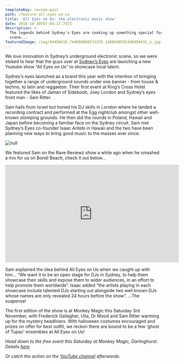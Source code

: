 ```yaml
---
templateKey: review-post
path: /feature-all-eyes-on-us
title: 'All Eyes on Us: the electronic music show'
date: 2018-10-30T07:04:17.747Z
description: >-
  The legends behind Sydney's Eyes are cooking up something special for the
  scene...
featuredImage: /img/44450410_744696869231259_1408649595486994432_o.jpg
---
```

We love innovation in Sydney’s underground electronic scene, so we were stoked to hear that the guys over at [Sydney’s Eyes](https://www.facebook.com/SydneysEyes/) are launching a new Youtube show “All Eyes on Us” to showcase local talent. 
<br>

Sydney’s eyes launched as a brand this year with the intention of bringing together a range of underground sounds under one banner - from house & techno, to latin and reggaeton. Their first event at King’s Cross Hotel featured the likes of Jaman of Sideboob, Joey London and Sydney’s eyes front man - Sam Ritter.
<br>

Sam hails from Israel but honed his DJ skills in London where he landed a recording contract and performed at the Egg nightclub amongst other well-known stomping grounds. He then did the rounds in Poland, Hawaii and Japan before becoming a familiar face on the Sydney circuit. Sam met Sydney’s Eyes co-founder Isaac Antebi in Hawaii and the two have been planning new ways to bring good music to the masses ever since. 

![null](/img/sam-izaak.jpeg)

We featured Sam on the Rave Reviewz show a while ago when he smashed a mix for us on Bondi Beach, check it out below...

<iframe src="https://www.facebook.com/plugins/video.php?href=https%3A%2F%2Fwww.facebook.com%2Fravereviewz%2Fvideos%2F603212446696442%2F&show_text=0&width=560" width="560" height="315" style="border:none;overflow:hidden" scrolling="no" frameborder="0" allowTransparency="true" allowFullScreen="true"></iframe>

Sam explained the idea behind All Eyes on Us when we caught up with him… “We want it to be an open stage for DJs in Sydney, to help them showcase their skills and expose them to wider audiences, in an effort to help promote them worldwide”. Isaac added “the artists playing in each showcase include talented DJs starting out alongside two well known DJs whose names are only revealed 24 hours before the show”. ...The suspense!
<br>

The first edition of the show is at Monkey Magic this Saturday 3rd November, with Frederick Gallagher, Ulia, Dr Mood and Sam Ritter warming up for the mystery headliners. With halloween costumes encouraged and prizes on offer for best outfit, we reckon there are bound to be a few ‘ghost of Tupac’ ensembles at All Eyes on Us!
<br>

_Head down to the free event this Saturday at Monkey Magic, Darlinghurst. Details [here](https://www.facebook.com/events/170228650576998/)_

_Or catch the action on the _[YouTube channel](https://www.youtube.com/channel/UCFC9fFSKjuRx3smQZfpYv8A)_ afterwards._

